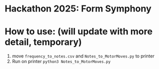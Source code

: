 # Hackathon 2025: Form Symphony

# How to use: (will update with more detail, temporary)
1. move `frequency_to_notes.csv` and `Notes_to_MotorMoves.py` to printer
2. Run on printer `python3 Notes_to_MotorMoves.py`
